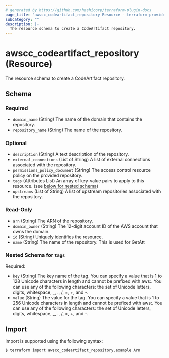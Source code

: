 ```yaml
---
# generated by https://github.com/hashicorp/terraform-plugin-docs
page_title: "awscc_codeartifact_repository Resource - terraform-provider-awscc"
subcategory: ""
description: |-
  The resource schema to create a CodeArtifact repository.
---
```


# awscc_codeartifact_repository (Resource)

The resource schema to create a CodeArtifact repository.



<!-- schema generated by tfplugindocs -->
## Schema

### Required

- `domain_name` (String) The name of the domain that contains the repository.
- `repository_name` (String) The name of the repository.

### Optional

- `description` (String) A text description of the repository.
- `external_connections` (List of String) A list of external connections associated with the repository.
- `permissions_policy_document` (String) The access control resource policy on the provided repository.
- `tags` (Attributes List) An array of key-value pairs to apply to this resource. (see [below for nested schema](#nestedatt--tags))
- `upstreams` (List of String) A list of upstream repositories associated with the repository.

### Read-Only

- `arn` (String) The ARN of the repository.
- `domain_owner` (String) The 12-digit account ID of the AWS account that owns the domain.
- `id` (String) Uniquely identifies the resource.
- `name` (String) The name of the repository. This is used for GetAtt

<a id="nestedatt--tags"></a>
### Nested Schema for `tags`

Required:

- `key` (String) The key name of the tag. You can specify a value that is 1 to 128 Unicode characters in length and cannot be prefixed with aws:. You can use any of the following characters: the set of Unicode letters, digits, whitespace, _, ., /, =, +, and -.
- `value` (String) The value for the tag. You can specify a value that is 1 to 256 Unicode characters in length and cannot be prefixed with aws:. You can use any of the following characters: the set of Unicode letters, digits, whitespace, _, ., /, =, +, and -.

## Import

Import is supported using the following syntax:

```shell
$ terraform import awscc_codeartifact_repository.example Arn
```
